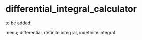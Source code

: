# differential_integral_calculator
to be added:

menu; differential, definite integral, indefinite integral

